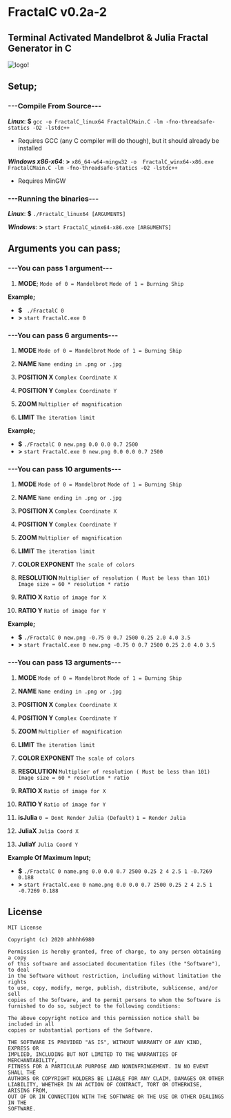 

# FractalC  v0.2a-2
## Terminal Activated Mandelbrot & Julia Fractal Generator in C
![logo](https://i.imgur.com/9MKpYtN.png)!
## Setup;

### ---Compile From Source---
***Linux***: **$** `gcc -o FractalC_linux64 FractalCMain.C -lm -fno-threadsafe-statics -O2 -lstdc++`
- Requires GCC (any C compiler will do though), but it should already be installed

***Windows x86-x64***: **>** `x86_64-w64-mingw32 -o  FractalC_winx64-x86.exe FractalCMain.C -lm -fno-threadsafe-statics -O2 -lstdc++`
- Requires MinGW

### ---Running the binaries---
***Linux***: **$** `./FractalC_linux64 [ARGUMENTS]`

***Windows***: **>** `start FractalC_winx64-x86.exe [ARGUMENTS]`
## Arguments you can pass;
### ---You can pass 1 argument---
1. **MODE**;
`Mode of 0 = Mandelbrot`
`Mode of 1 = Burning Ship`

**Example;**
- **$** ` ./FractalC 0`
- **>** `start FractalC.exe 0`
### ---You can pass 6 arguments---
1. **MODE**
	`Mode of 0 = Mandelbrot`
	`Mode of 1 = Burning Ship`
3. **NAME**
	`Name ending in .png or .jpg`
	
4. **POSITION X**
	 `Complex Coordinate X`
5.  **POSITION Y**
	`Complex Coordinate Y`
6. **ZOOM**
	`Multiplier of magnification`

7. **LIMIT**
	`The iteration limit`

**Example;**
- **$** `./FractalC 0 new.png 0.0 0.0 0.7 2500`
- **>** `start FractalC.exe 0 new.png 0.0 0.0 0.7 2500`
### ---You can pass 10 arguments---
1. **MODE**
	`Mode of 0 = Mandelbrot`
	`Mode of 1 = Burning Ship`
2. **NAME**
	`Name ending in .png or .jpg`
	
3. **POSITION X**
	 `Complex Coordinate X`
4.  **POSITION Y**
	`Complex Coordinate Y`
5. **ZOOM**
	`Multiplier of magnification`

6. **LIMIT**
	`The iteration limit`

7. **COLOR EXPONENT**
	`The scale of colors`
8. **RESOLUTION**
	`Multiplier of resolution ( Must be less than 101)`
	`Image size = 60 * resolution * ratio`

9. **RATIO X**
	`Ratio of image for X`
10. **RATIO Y**
	`Ratio of image for Y`
	
	
**Example;**
- **$** `./FractalC 0 new.png -0.75 0 0.7 2500 0.25 2.0 4.0 3.5`
- **>** `start FractalC.exe 0 new.png -0.75 0 0.7 2500 0.25 2.0 4.0 3.5`
### ---You can pass 13 arguments---
1. **MODE**
	`Mode of 0 = Mandelbrot`
	`Mode of 1 = Burning Ship`
2. **NAME**
	`Name ending in .png or .jpg`
	
3. **POSITION X**
	 `Complex Coordinate X`
4.  **POSITION Y**
	`Complex Coordinate Y`
5. **ZOOM**
	`Multiplier of magnification`

6. **LIMIT**
	`The iteration limit`

7. **COLOR EXPONENT**
	`The scale of colors`
8. **RESOLUTION**
	`Multiplier of resolution ( Must be less than 101)`
	`Image size = 60 * resolution * ratio`

9. **RATIO X**
	`Ratio of image for X`
10. **RATIO Y**
	`Ratio of image for Y`
11. **isJulia**
	`0 = Dont Render Julia (Default)` `1 = Render Julia`
12. **JuliaX**
	`Julia Coord X`
13. **JuliaY**
	`Julia Coord Y`
	
**Example Of Maximum Input;**
- **$** `./FractalC 0 name.png 0.0 0.0 0.7 2500 0.25 2 4 2.5 1 -0.7269 0.188`
- **>** `start FractalC.exe 0 name.png 0.0 0.0 0.7 2500 0.25 2 4 2.5 1 -0.7269 0.188`
## License
```
MIT License

Copyright (c) 2020 ahhhh6980

Permission is hereby granted, free of charge, to any person obtaining a copy
of this software and associated documentation files (the "Software"), to deal
in the Software without restriction, including without limitation the rights
to use, copy, modify, merge, publish, distribute, sublicense, and/or sell
copies of the Software, and to permit persons to whom the Software is
furnished to do so, subject to the following conditions:

The above copyright notice and this permission notice shall be included in all
copies or substantial portions of the Software.

THE SOFTWARE IS PROVIDED "AS IS", WITHOUT WARRANTY OF ANY KIND, EXPRESS OR
IMPLIED, INCLUDING BUT NOT LIMITED TO THE WARRANTIES OF MERCHANTABILITY,
FITNESS FOR A PARTICULAR PURPOSE AND NONINFRINGEMENT. IN NO EVENT SHALL THE
AUTHORS OR COPYRIGHT HOLDERS BE LIABLE FOR ANY CLAIM, DAMAGES OR OTHER
LIABILITY, WHETHER IN AN ACTION OF CONTRACT, TORT OR OTHERWISE, ARISING FROM,
OUT OF OR IN CONNECTION WITH THE SOFTWARE OR THE USE OR OTHER DEALINGS IN THE
SOFTWARE.
```
